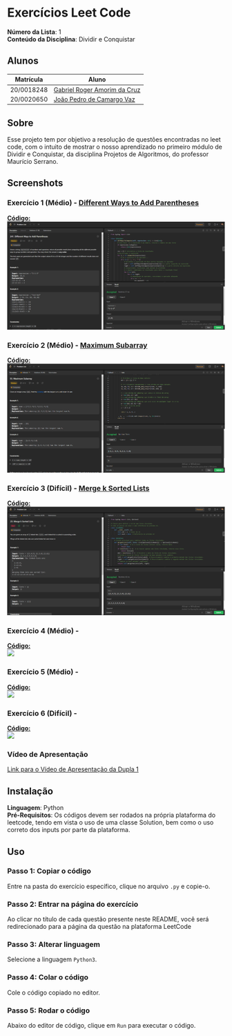 # Exercícios Leet Code

**Número da Lista**: 1<br>
**Conteúdo da Disciplina**: Dividir e Conquistar<br>

## Alunos
|Matrícula | Aluno |
| -- | -- |
| 20/0018248  |  [Gabriel Roger Amorim da Cruz](https://github.com/GabrielRoger07) |
| 20/0020650  |  [João Pedro de Camargo Vaz](https://github.com/JoaoPedro0803) |

## Sobre 
Esse projeto tem por objetivo a resolução de questões encontradas no leet code, com o intuito de mostrar o nosso aprendizado no primeiro módulo de Dividir e Conquistar, da disciplina Projetos de Algoritmos, do professor Maurício Serrano.

## Screenshots
### Exercício 1 (Médio) - [Different Ways to Add Parentheses](https://leetcode.com/problems/different-ways-to-add-parentheses/description/)
[**Código:**](https://github.com/projeto-de-algoritmos/D-C_Exercicios_LeetCode/blob/master/Different%20Ways%20to%20Add%20Parentheses/AddPar.py)<br>
![Different Ways to Add Parentheses](/assets/AddParFuncionando.PNG)

### Exercício 2 (Médio) - [Maximum Subarray](https://leetcode.com/problems/maximum-subarray/description/)
[**Código:**](https://github.com/projeto-de-algoritmos/D-C_Exercicios_LeetCode/blob/master/Maximum%20Subarray/Max.py)<br>
![Maximum Subarray](/assets/MaxFuncionando.PNG)

### Exercício 3 (Difícil) - [Merge k Sorted Lists](https://leetcode.com/problems/merge-k-sorted-lists/description/)
[**Código:**](https://github.com/projeto-de-algoritmos/D-C_Exercicios_LeetCode/blob/master/Merge%20k%20Sorted%20Lists/Merge.py)<br>
![Merge k Sorted Lists](/assets/mergeFuncionando.PNG)

### Exercício 4 (Médio) - []()
[**Código:**]()<br>
![](/assets/)

### Exercício 5 (Médio) - []()
[**Código:**]()<br>
![](/assets/)

### Exercício 6 (Difícil) - []()
[**Código:**]()<br>
![](/assets/)


### Vídeo de Apresentação
[Link para o Vídeo de Apresentação da Dupla 1]()

## Instalação 
**Linguagem**: Python<br>
**Pré-Requisitos**: Os códigos devem ser rodados na própria plataforma do leetcode, tendo em vista o uso de uma classe Solution, bem como o uso correto dos inputs por parte da plataforma.

## Uso 
### Passo 1: Copiar o código
Entre na pasta do exercício específico, clique no arquivo `.py` e copie-o.

### Passo 2: Entrar na página do exercício
Ao clicar no título de cada questão presente neste README, você será redirecionado para a página da questão na plataforma LeetCode

### Passo 3: Alterar linguagem 
Selecione a linguagem `Python3`.

### Passo 4: Colar o código
Cole o código copiado no editor.

### Passo 5: Rodar o código
Abaixo do editor de código, clique em `Run` para executar o código.




